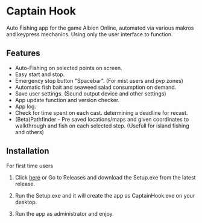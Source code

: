 
# Captain Hook

Auto Fishing app for the game Albion Online, automated via various makros and keypress mechanics. Using only the user interface to function.




## Features

- Auto-Fishing on selected points on screen.
- Easy start and stop.
- Emergency stop button "Spacebar". (For mist users and pvp zones)
- Automatic fish bait and seaweed salad consumption on demand.
- Save user settings. (Sound output device and other settings)
- App update function and version checker.
- App log.
- Check for time spent on each cast. determining a deadline for recast.
- (Beta)Pathfinder - Pre saved locations/maps and given coordinates to walkthrough and fish on each selected step. (Usefull for island fishing and others)


## Installation

For first time users

 1. Click [here](https://github.com/ucandutch/CaptainHook/releases) or Go to Releases and download the Setup.exe from the latest release.
  
 2. Run the Setup.exe and it will create the app as CaptainHook.exe on your desktop.

 3. Run the app as administrator and enjoy.

    
